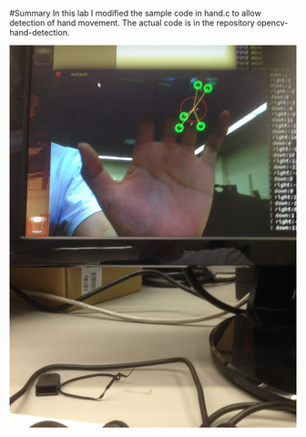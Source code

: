 #Summary
In this lab I modified the sample code in hand.c to allow detection of hand movement.
The actual code is in the repository opencv-hand-detection.

![Image](SampleRun.JPG)
